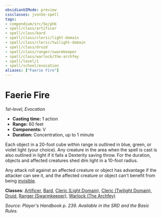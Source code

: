 ```yaml
---
obsidianUIMode: preview
cssclasses: json5e-spell
tags:
- compendium/src/5e/phb
- spell/class/artificer
- spell/class/bard
- spell/class/cleric/light-domain
- spell/class/cleric/twilight-domain
- spell/class/druid
- spell/class/ranger/swarmkeeper
- spell/class/warlock/the-archfey
- spell/level/1
- spell/school/evocation
aliases: ["Faerie Fire"]
---
```

# Faerie Fire
*1st-level, Evocation*  

- **Casting time:** 1 action
- **Range:** 60 feet
- **Components:** V
- **Duration:** Concentration, up to 1 minute

Each object in a 20-foot cube within range is outlined in blue, green, or violet light (your choice). Any creature in the area when the spell is cast is also outlined in light if it fails a Dexterity saving throw. For the duration, objects and affected creatures shed dim light in a 10-foot radius.

Any attack roll against an affected creature or object has advantage if the attacker can see it, and the affected creature or object can't benefit from being [invisible](_conditions.md#invisible).

**Classes**: [Artificer](artificer-tce.md), [Bard](bard.md), [Cleric (Light Domain)](cleric-light-domain.md), [Cleric (Twilight Domain)](cleric-twilight-domain-tce.md), [Druid](druid.md), [Ranger (Swarmkeeper)](ranger-swarmkeeper-tce.md), [Warlock (The Archfey)](warlock-the-archfey.md)

*Source: Player's Handbook p. 239. Available in the SRD and the Basic Rules.*